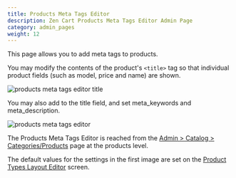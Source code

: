 ```yaml
---
title: Products Meta Tags Editor 
description: Zen Cart Products Meta Tags Editor Admin Page 
category: admin_pages
weight: 12
---
```


This page allows you to add meta tags to products. 

You may modify the contents of the product's `<title>` tag 
so that individual product fields (such as model, price and name) are shown.

![products meta tags editor title](/images/products_meta_tags_title.png)

You may also add to the title field, and set meta_keywords and meta_description.

![products meta tags editor](/images/products_meta_tags.png)

The Products Meta Tags Editor is reached from the [Admin > Catalog > Categories/Products](/user/admin_pages/catalog/categories_products/) page at the products level. 

The default values for the settings in the first image are set on the [Product Types Layout Editor](/user/admin_pages/catalog/product_types_edit_layout/) screen. 

